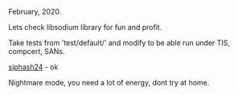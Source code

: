 February, 2020.

Lets check libsodium library for fun and profit.

Take tests from 'test/default/' and modify to be able run under TIS, compcert, SANs.

[siphash24](https://github.com/jedisct1/libsodium/blob/master/test/default/shorthash.c) - ok


Nightmare mode, you need a lot of energy, dont try at home.
